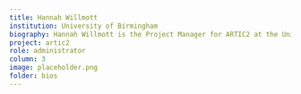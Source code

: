 ```yaml
---
title: Hannah Willmott
institution: University of Birmingham
biography: Hannah Willmott is the Project Manager for ARTIC2 at the University of Birmingham.
project: artic2
role: administrator
column: 3
image: placeholder.png
folder: bios
---
```

